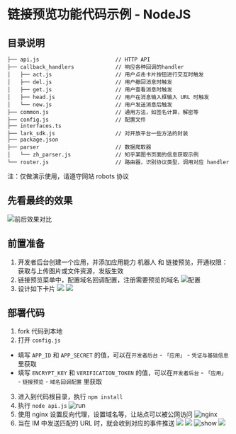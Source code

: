 # 链接预览功能代码示例 - NodeJS

## 目录说明
```
├── api.js                        // HTTP API
├── callback_handlers             // 响应各种回调的handler
│   ├── act.js                    // 用户点击卡片按钮进行交互时触发
│   ├── del.js                    // 用户撤回消息时触发
│   ├── get.js                    // 用户查看消息时触发
│   ├── head.js                   // 用户在消息输入框输入 URL 时触发
│   └── new.js                    // 用户发送消息后触发
├── common.js                     // 通用方法，如签名计算，解密等
├── config.js                     // 配置文件
├── interfaces.ts
├── lark_sdk.js                   // 对开放平台一些方法的封装
├── package.json
├── parser                        // 数据爬取器
│   └── zh_parser.js              // 知乎某图书页面的信息获取示例
└── router.js                     // 路由器，识别协议类型，调用对应 handler
```
注：仅做演示使用，请遵守网站 robots 协议

## 先看最终的效果
![前后效果对比](https://galaxy-imgs.oss-cn-beijing.aliyuncs.com/screenshot-20230727-161723.png)


## 前置准备
1. 开发者后台创建一个应用，并添加应用能力 机器人 和 链接预览，开通权限：获取与上传图片或文件资源，发版生效
2. 链接预览菜单中，配置域名回调配置，注册需要预览的域名
![配置](https://galaxy-imgs.oss-cn-beijing.aliyuncs.com/screenshot-20230727-162117.png)
3. 设计如下卡片
![](https://galaxy-imgs.oss-cn-beijing.aliyuncs.com/screenshot-20230727-163427.png)
![](https://galaxy-imgs.oss-cn-beijing.aliyuncs.com/screenshot-20230727-163555.png)

## 部署代码
1. fork 代码到本地
2. 打开 `config.js`
* 填写 `APP_ID` 和 `APP_SECRET` 的值，可以在`开发者后台` - `「应用」` - `凭证与基础信息`里获取
* 填写 `ENCRYPT_KEY` 和 `VERIFICATION_TOKEN` 的值，可以在`开发者后台` - `「应用」` - `链接预览` - `域名回调配置` 里获取
3. 进入到代码根目录，执行 `npm install`
4. 执行 `node api.js`
![run](https://galaxy-imgs.oss-cn-beijing.aliyuncs.com/screenshot-20230727-162757.png)
5. 使用 nginx 设置反向代理，设置域名等，让站点可以被公网访问
![nginx](https://galaxy-imgs.oss-cn-beijing.aliyuncs.com/screenshot-20230727-171207.png)
6. 当在 IM 中发送匹配的 URL 时，就会收到对应的事件推送
![](https://galaxy-imgs.oss-cn-beijing.aliyuncs.com/screenshot-20230727-163950.png)
![](https://galaxy-imgs.oss-cn-beijing.aliyuncs.com/screenshot-20230727-164033.png)
![show](https://galaxy-imgs.oss-cn-beijing.aliyuncs.com/screenshot-20230727-164049.png)
![](https://galaxy-imgs.oss-cn-beijing.aliyuncs.com/screenshot-20230727-163344.png)